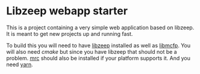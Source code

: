 Libzeep webapp starter
======================

This is a project containing a very simple web application based on libzeep.
It is meant to get new projects up and running fast.

To build this you will need to have [libzeep](https://github.com/mhekkel/libzeep) installed as well
as [libmcfp](https://github.com/mhekkel/libmcfp.git). You will also need _cmake_ but since you have
libzeep that should not be a problem. [mrc](https://github.com/mhekkel/mrc.git) should also be 
installed if your platform supports it. And you need [yarn](https://yarnpkg.com/).



